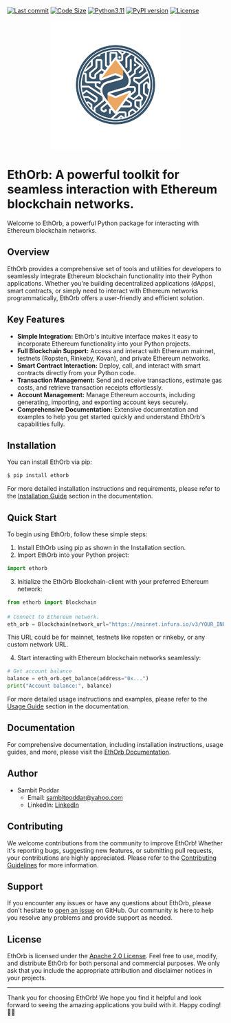 [![Last commit](https://img.shields.io/github/last-commit/sambitpoddar/audocgen)](https://github.com/sambitpoddar/audocgen/commits/main)
[![Code Size](https://img.shields.io/github/languages/code-size/sambitpoddar/audocgen)](https://github.com/sambitpoddar/audocgen)
[![Python3.11](https://img.shields.io/badge/Python-3.11-green.svg?style=flat-square)](https://www.python.org/downloads/release/python-2714/)
[![PyPI version](https://badge.fury.io/py/your-package-name.svg)](https://badge.fury.io/py/your-package-name)
[![License](https://img.shields.io/badge/License-MIT-blue.svg)](https://opensource.org/licenses/MIT)
<center><img src="assets/ethorblogo.png" alt="EthOrb Logo" width="300"/></center>

# EthOrb: A powerful toolkit for seamless interaction with Ethereum blockchain networks.

Welcome to EthOrb, a powerful Python package for interacting with Ethereum blockchain networks.

## Overview

EthOrb provides a comprehensive set of tools and utilities for developers to seamlessly integrate Ethereum blockchain functionality into their Python applications. Whether you're building decentralized applications (dApps), smart contracts, or simply need to interact with Ethereum networks programmatically, EthOrb offers a user-friendly and efficient solution.

## Key Features

- **Simple Integration:** EthOrb's intuitive interface makes it easy to incorporate Ethereum functionality into your Python projects.
- **Full Blockchain Support:** Access and interact with Ethereum mainnet, testnets (Ropsten, Rinkeby, Kovan), and private Ethereum networks.
- **Smart Contract Interaction:** Deploy, call, and interact with smart contracts directly from your Python code.
- **Transaction Management:** Send and receive transactions, estimate gas costs, and retrieve transaction receipts effortlessly.
- **Account Management:** Manage Ethereum accounts, including generating, importing, and exporting account keys securely.
- **Comprehensive Documentation:** Extensive documentation and examples to help you get started quickly and understand EthOrb's capabilities fully.

## Installation

You can install EthOrb via pip:

```bash
$ pip install ethorb
```

For more detailed installation instructions and requirements, please refer to the [Installation Guide](docs/installation.md) section in the documentation.

## Quick Start

To begin using EthOrb, follow these simple steps:

1. Install EthOrb using pip as shown in the Installation section.
2. Import EthOrb into your Python project:

```python
import ethorb
```

3. Initialize the EthOrb Blockchain-client with your preferred Ethereum network:

```python
from ethorb import Blockchain

# Connect to Ethereum network.
eth_orb = Blockchain(network_url="https://mainnet.infura.io/v3/YOUR_INFURA_PROJECT_ID")

```

This URL could be for mainnet, testnets like ropsten or rinkeby, or any custom network URL.


4. Start interacting with Ethereum blockchain networks seamlessly:

```python
# Get account balance
balance = eth_orb.get_balance(address="0x...")
print("Account balance:", balance)
```

For more detailed usage instructions and examples, please refer to the [Usage Guide](docs/usage.md) section in the documentation.

## Documentation

For comprehensive documentation, including installation instructions, usage guides, and more, please visit the [EthOrb Documentation](docs/readme.md).

## Author

- Sambit Poddar
  - Email: sambitpoddar@yahoo.com
  - LinkedIn: [LinkedIn](https://www.linkedin.com/in/sambitpoddar)

## Contributing

We welcome contributions from the community to improve EthOrb! Whether it's reporting bugs, suggesting new features, or submitting pull requests, your contributions are highly appreciated. Please refer to the [Contributing Guidelines](CONTRIBUTING.md) for more information.

## Support

If you encounter any issues or have any questions about EthOrb, please don't hesitate to [open an issue](https://github.com/sambitpoddar/ethorb/issues) on GitHub. Our community is here to help you resolve any problems and provide support as needed.

## License

EthOrb is licensed under the [Apache 2.0 License](LICENSE). Feel free to use, modify, and distribute EthOrb for both personal and commercial purposes. We only ask that you include the appropriate attribution and disclaimer notices in your projects.

---

Thank you for choosing EthOrb! We hope you find it helpful and look forward to seeing the amazing applications you build with it. Happy coding! 🚀🌐
